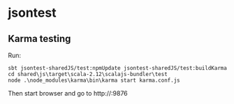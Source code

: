 # jsontest

## Karma testing

Run:

    sbt jsontest-sharedJS/test:npmUpdate jsontest-sharedJS/test:buildKarma
    cd shared\js\target\scala-2.12\scalajs-bundler\test
    node .\node_modules\karma\bin\karma start karma.conf.js

Then start browser and go to http://<hostname>:9876
